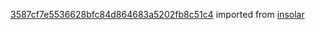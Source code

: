 [3587cf7e5536628bfc84d864683a5202fb8c51c4](https://github.com/insolar/insolar/commit/3587cf7e5536628bfc84d864683a5202fb8c51c4) imported from [insolar](https://github.com/insolar/insolar)
